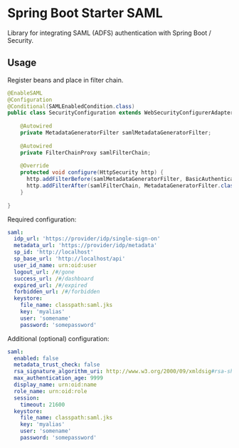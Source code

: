 # Spring Boot Starter SAML

Library for integrating SAML (ADFS) authentication with Spring Boot / Security.

## Usage

Register beans and place in filter chain.

```java
@EnableSAML
@Configuration
@Conditional(SAMLEnabledCondition.class)
public class SecurityConfiguration extends WebSecurityConfigurerAdapter {
    
    @Autowired
    private MetadataGeneratorFilter samlMetadataGeneratorFilter;
    
    @Autowired
    private FilterChainProxy samlFilterChain;
    
    @Override
    protected void configure(HttpSecurity http) {
      http.addFilterBefore(samlMetadataGeneratorFilter, BasicAuthenticationFilter.class);
      http.addFilterAfter(samlFilterChain, MetadataGeneratorFilter.class);
    }
    
}
```

Required configuration:

```yaml
saml:
  idp_url: 'https://provider/idp/single-sign-on'
  metadata_url: 'https://provider/idp/metadata'
  sp_id: 'http://localhost'
  sp_base_url: 'http://localhost/api'
  user_id_name: urn:oid:user
  logout_url: /#/gone
  success_url: /#/dashboard
  expired_url: /#/expired
  forbidden_url: /#/forbidden
  keystore:
    file_name: classpath:saml.jks
    key: 'myalias'
    user: 'somename'
    password: 'somepassword'
```

Additional (optional) configuration:

```yaml
saml:
  enabled: false
  metadata_trust_check: false
  rsa_signature_algorithm_uri: http://www.w3.org/2000/09/xmldsig#rsa-sha1
  max_authentication_age: 9999
  display_name: urn:oid:name
  role_name: urn:oid:role
  session:
    timeout: 21600
  keystore:
    file_name: classpath:saml.jks
    key: 'myalias'
    user: 'somename'
    password: 'somepassword'
```
